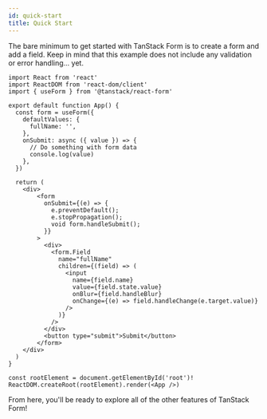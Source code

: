 ```yaml
---
id: quick-start
title: Quick Start
---
```


The bare minimum to get started with TanStack Form is to create a form and add a field. Keep in mind that this example does not include any validation or error handling... yet.

```tsx
import React from 'react'
import ReactDOM from 'react-dom/client'
import { useForm } from '@tanstack/react-form'

export default function App() {
  const form = useForm({
    defaultValues: {
      fullName: '',
    },
    onSubmit: async ({ value }) => {
      // Do something with form data
      console.log(value)
    },
  })

  return (
    <div>
        <form
          onSubmit={(e) => {
            e.preventDefault();
            e.stopPropagation();
            void form.handleSubmit();
          }}
        >
          <div>
            <form.Field
              name="fullName"
              children={(field) => (
                <input
                  name={field.name}
                  value={field.state.value}
                  onBlur={field.handleBlur}
                  onChange={(e) => field.handleChange(e.target.value)}
                />
              )}
            />
          </div>
          <button type="submit">Submit</button>
        </form>
    </div>
  )
}

const rootElement = document.getElementById('root')!
ReactDOM.createRoot(rootElement).render(<App />)
```

From here, you'll be ready to explore all of the other features of TanStack Form!
